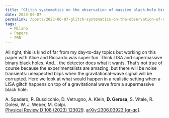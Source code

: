 ```yaml
---
title: "Glitch systematics on the observation of massive black-hole binaries with LISA"
date: 2023-06-07
permalink: /posts/2023-06-07-glitch-systematics-on-the-observation-of-massive-black-hole-binaries-with-lisa
tags:
  - Milano
  - Papers
  - PRD
---
```


All right, this is kind of far from my day-to-day topics but working on this paper with Alice and Riccardo was super fun. Think LISA and supermassive binary black holes. And… the detector does what it wants. That’s not true of course because the experimentalists are amazing, but there will be noise transients: unexpected blips when the gravitational-wave signal will be corrupted. Here we look at what would happen in a realistic setting when a LISA glitch happens on top of a gravitational wave from a supermassive black hole. 

A. Spadaro, R. Buscicchio, D. Vetrugno, A. Klein, **D. Gerosa**, S. Vitale, R. Dolesi, W. J. Weber, M. Colpi.\
[Physical Review D 108 (2023) 123029](https://journals.aps.org/prd/abstract/10.1103/PhysRevD.108.123029). [arXiv:2306.03923 [gr-qc]](https://arxiv.org/abs/2306.03923).
